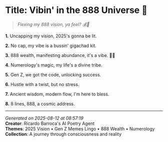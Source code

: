 # Title: Vibin' in the 888 Universe 🌌

> *Flexing my 888 vision, ya feel? 💰🔮*

**1.** Uncapping my vision, 2025's gonna be lit.


**2.** No cap, my vibe is a bussin' gigachad kit.


**3.** 888 wealth, manifesting abundance, it's a vibe. 🔢💸


**4.** Numerology's magic, my life's a divine tribe.


**5.** Gen Z, we got the code, unlocking success.


**6.** Hustle with a twist, but no stress.


**7.** Ancient wisdom, modern flow, I'm here to bless.


**8.** 8 lines, 888, a cosmic address.



---

*Generated on 2025-08-12 at 08:57:19*  
**Creator**: Ricardo Barroca's AI Poetry Agent  
**Themes**: 2025 Vision • Gen Z Memes Lingo • 888 Wealth • Numerology  
**Collection**: A journey through consciousness and reality